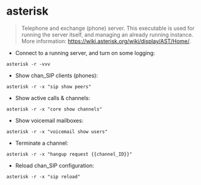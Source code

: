 # asterisk

> Telephone and exchange (phone) server.
> This executable is used for running the server itself, and managing an already running instance.
> More information: <https://wiki.asterisk.org/wiki/display/AST/Home/>.

- Connect to a running server, and turn on some logging:

`asterisk -r -vvv`

- Show chan_SIP clients (phones):

`asterisk -r -x "sip show peers"`

- Show active calls & channels:

`asterisk -r -x "core show channels"`

- Show voicemail mailboxes:

`asterisk -r -x "voicemail show users"`

- Terminate a channel:

`asterisk -r -x "hangup request {{channel_ID}}"`

- Reload chan_SIP configuration:

`asterisk -r -x "sip reload"`
